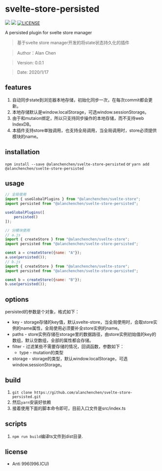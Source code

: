 # svelte-store-persisted
![](https://img.shields.io/npm/v/@alanchenchen/svelte-store-persisted.svg)
![](https://img.shields.io/npm/dt/@alanchenchen/svelte-store-persisted.svg)
[![LICENSE](https://img.shields.io/badge/license-Anti%20996-blue.svg)](https://github.com/996icu/996.ICU/blob/master/LICENSE)

A persisted plugin for svelte store manager
> 基于svelte store manager开发的将state状态持久化的插件

> Author：Alan Chen

> Version: 0.0.1

> Date: 2020/1/17

## features
1. 自动同步state到浏览器本地存储，初始化同步一次，在每次commit都会更新。
2. 本地存储默认是window.localStorage，可选window.sessionStorage。
3. 由于和mutaion绑定，所以只支持同步操作的本地存储，而不支持web IndexDB。
4. 本插件支持store单独调用，也支持全局调用，当全局调用时，store必须提供模块的name。

## installation
`npm install --save @alanchenchen/svelte-store-persisted` or `yarn add @alanchenchen/svelte-store-persisted`

## usage
```js
// 全局使用
import { useGlobalPlugins } from "@alanchenchen/svelte-store";
import persisted from "@alanchenchen/svelte-store-persisted";

useGlobalPlugins([
    persisted()
]);
```

```js
// 分模块使用
// a.js
import { createStore } from "@alanchenchen/svelte-store";
import persisted from "@alanchenchen/svelte-store-persisted";

const a = createStore({name: "A"});
a.use(persisted());
// b.js
import { createStore } from "@alanchenchen/svelte-store";
import persisted from "@alanchenchen/svelte-store-persisted";

const b = createStore({name: "B"});
b.use(persisted());
```

## options
persisted的参数是个对象，格式如下：
* key - storage存储的key值，默认svelte-store，当全局使用时，会取store实例的name属性，全局使用必须要补全store实例的name。
* paths - store实例存储在storage里的数据路径，由store实例初始值的key的数组，默认空数组，全部的属性都会存储。
* filter - 过滤某些不需要存储的情况，回调函数，参数如下：
    * type - mutation的类型
* storage - storage的类型，默认window.localStorage，可选window.sessionStorage。

## build
1. `git clone https://github.com/alanchenchen/svelte-store-persisted.git`
2. 然后`yarn`安装好依赖
3. 接着使用下面的脚本命令即可，目前入口文件是src/index.ts

## scripts
1. `npm run build`编译ts文件到dist目录.

## license
* Anti 996(996.ICU)
